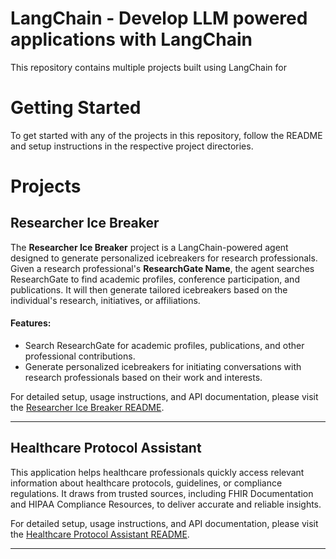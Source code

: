 # LangChain - Develop LLM powered applications with LangChain

This repository contains multiple projects built using LangChain for

# Getting Started

To get started with any of the projects in this repository, follow the README and setup instructions in the respective
project directories.

# Projects

## Researcher Ice Breaker

The **Researcher Ice Breaker** project is a LangChain-powered agent designed to generate personalized icebreakers for
research professionals. Given a research professional's **ResearchGate Name**, the agent searches ResearchGate to
find academic profiles, conference participation, and publications. It will then generate tailored icebreakers based on
the individual's research, initiatives, or affiliations.

#### Features:

- Search ResearchGate for academic profiles, publications, and other professional contributions.
- Generate personalized icebreakers for initiating conversations with research professionals based on their work and
  interests.

For detailed setup, usage instructions, and API documentation, please visit
the [Researcher Ice Breaker README](./ice-breaker/README.md).

---

## Healthcare Protocol Assistant

This application helps healthcare professionals quickly access relevant information about healthcare protocols,
guidelines, or compliance regulations. It draws from trusted sources, including FHIR Documentation and HIPAA Compliance
Resources, to deliver accurate and reliable insights.

For detailed setup, usage instructions, and API documentation, please visit
the [Healthcare Protocol Assistant README](./healthcare-protocol-assistant/README.md).

---